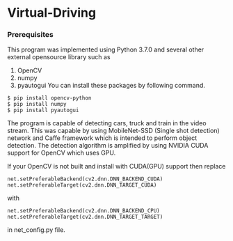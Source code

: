 # Virtual-Driving

### Prerequisites
This program was implemented using Python 3.7.0 and several other external opensource library such as
1. OpenCV
2. numpy
3. pyautogui
You can install these packages by following command.
```
$ pip install opencv-python
$ pip install numpy
$ pip install pyautogui
```
The program is capable of detecting cars, truck and train in the video stream. This was capable by using MobileNet-SSD (Single shot detection) network and Caffe framework which is intended to perform object detection. The detection algorithm is amplified by using NVIDIA CUDA support for OpenCV which uses GPU.

If your OpenCV is not built and install with CUDA(GPU) support then replace
```
net.setPreferableBackend(cv2.dnn.DNN_BACKEND_CUDA)
net.setPreferableTarget(cv2.dnn.DNN_TARGET_CUDA)
```
with
```
net.setPreferableBackend(cv2.dnn.DNN_BACKEND_CPU)
net.setPreferableTarget(cv2.dnn.DNN_TARGET_TARGET)
```
in net_config.py file.

